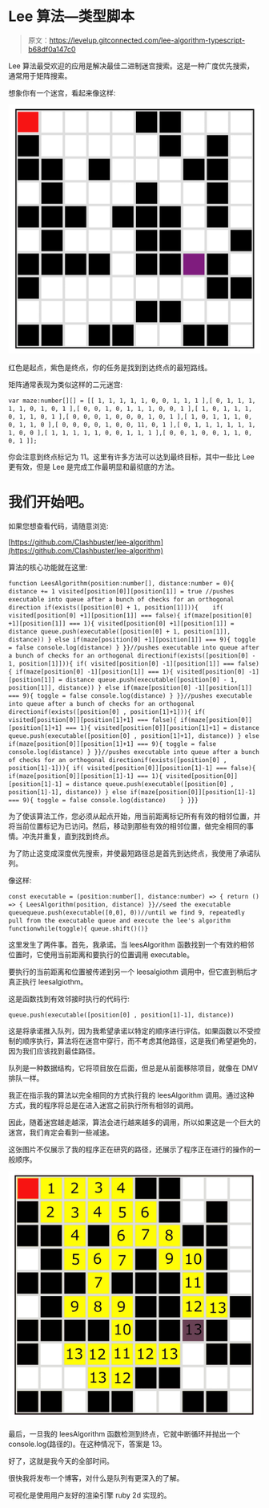 # Lee 算法—类型脚本

> 原文：<https://levelup.gitconnected.com/lee-algorithm-typescript-b68df0a147c0>

Lee 算法最受欢迎的应用是解决最佳二进制迷宫搜索。这是一种广度优先搜索，通常用于矩阵搜索。

想象你有一个迷宫，看起来像这样:

![](img/affd6cd5b2df8bd40b52be2c8bdcb30b.png)

红色是起点，紫色是终点，你的任务是找到到达终点的最短路线。

矩阵通常表现为类似这样的二元迷宫:

```
var maze:number[][] = [[ 1, 1, 1, 1, 1, 0, 0, 1, 1, 1 ],[ 0, 1, 1, 1, 1, 1, 0, 1, 0, 1 ],[ 0, 0, 1, 0, 1, 1, 1, 0, 0, 1 ],[ 1, 0, 1, 1, 1, 0, 1, 1, 0, 1 ],[ 0, 0, 0, 1, 0, 0, 0, 1, 0, 1 ],[ 1, 0, 1, 1, 1, 0, 0, 1, 1, 0 ],[ 0, 0, 0, 0, 1, 0, 0, 11, 0, 1 ],[ 0, 1, 1, 1, 1, 1, 1, 1, 0, 0 ],[ 1, 1, 1, 1, 1, 0, 0, 1, 1, 1 ],[ 0, 0, 1, 0, 0, 1, 1, 0, 0, 1 ]];
```

你会注意到终点标记为 11。这里有许多方法可以达到最终目标，其中一些比 Lee 更有效，但是 Lee 是完成工作最明显和最彻底的方法。

# 我们开始吧。

如果您想查看代码，请随意浏览:

[https://github.com/Clashbuster/lee-algorithm](https://github.com/Clashbuster/lee-algorithm)

算法的核心功能就在这里:

```
function LeesAlgorithm(position:number[], distance:number = 0){ distance += 1 visited[position[0]][position[1]] = true //pushes executable into queue after a bunch of checks for an orthogonal direction if(exists([position[0] + 1, position[1]])){    if( visited[position[0] +1][position[1]] === false){ if(maze[position[0] +1][position[1]] === 1){ visited[position[0] +1][position[1]] = distance queue.push(executable([position[0] + 1, position[1]], distance)) } else if(maze[position[0] +1][position[1]] === 9){ toggle = false console.log(distance) } }}//pushes executable into queue after a bunch of checks for an orthogonal directionif(exists([position[0] - 1, position[1]])){ if( visited[position[0] -1][position[1]] === false){ if(maze[position[0] -1][position[1]] === 1){ visited[position[0] -1][position[1]] = distance queue.push(executable([position[0] - 1, position[1]], distance)) } else if(maze[position[0] -1][position[1]] === 9){ toggle = false console.log(distance) } }}//pushes executable into queue after a bunch of checks for an orthogonal directionif(exists([position[0] , position[1]+1])){ if( visited[position[0]][position[1]+1] === false){ if(maze[position[0]][position[1]+1] === 1){ visited[position[0]][position[1]+1] = distance queue.push(executable([position[0] , position[1]+1], distance)) } else if(maze[position[0]][position[1]+1] === 9){ toggle = false console.log(distance) } }}//pushes executable into queue after a bunch of checks for an orthogonal directionif(exists([position[0] , position[1]-1])){ if( visited[position[0]][position[1]-1] === false){ if(maze[position[0]][position[1]-1] === 1){ visited[position[0]][position[1]-1] = distance queue.push(executable([position[0] , position[1]-1], distance)) } else if(maze[position[0]][position[1]-1] === 9){ toggle = false console.log(distance)    } }}}
```

为了使该算法工作，您必须从起点开始，用当前距离标记所有有效的相邻位置，并将当前位置标记为已访问。然后，移动到那些有效的相邻位置，做完全相同的事情。冲洗并重复，直到找到终点。

为了防止这变成深度优先搜索，并使最短路径总是首先到达终点，我使用了承诺队列。

像这样:

```
const executable = (position:number[], distance:number) => { return () => { LeesAlgorithm(position, distance) }}//seed the executable queuequeue.push(executable([0,0], 0))//until we find 9, repeatedly pull from the executable queue and execute the lee's algorithm functionwhile(toggle){ queue.shift()()}
```

这里发生了两件事。首先，我承诺。当 leesAlgorithm 函数找到一个有效的相邻位置时，它使用当前距离和要执行的位置调用 executable。

要执行的当前距离和位置被传递到另一个 leesalgiothm 调用中，但它直到稍后才真正执行 leesalgiothm。

这是函数找到有效邻接时执行的代码行:

```
queue.push(executable([position[0] , position[1]-1], distance))
```

这是将承诺推入队列，因为我希望承诺以特定的顺序进行评估。如果函数以不受控制的顺序执行，算法将在迷宫中穿行，而不考虑其他路径，这是我们希望避免的，因为我们应该找到最佳路径。

队列是一种数据结构，它将项目放在后面，但总是从前面移除项目，就像在 DMV 排队一样。

我正在指示我的算法以完全相同的方式执行我的 leesAlgorithm 调用。通过这种方式，我的程序将总是在进入迷宫之前执行所有相邻的调用。

因此，随着迷宫越走越深，算法会进行越来越多的调用，所以如果这是一个巨大的迷宫，我们肯定会看到一些减速。

这张图片不仅展示了我的程序正在研究的路径，还展示了程序正在进行的操作的一般顺序。

![](img/15b1f476f7993cb6b82d93ffee87d986.png)

最后，一旦我的 leesAlgorithm 函数检测到终点，它就中断循环并抛出一个 console.log(路径的)。在这种情况下，答案是 13。

好了，这就是我今天的全部时间。

很快我将发布一个博客，对什么是队列有更深入的了解。

可视化是使用用户友好的渲染引擎 ruby 2d 实现的。